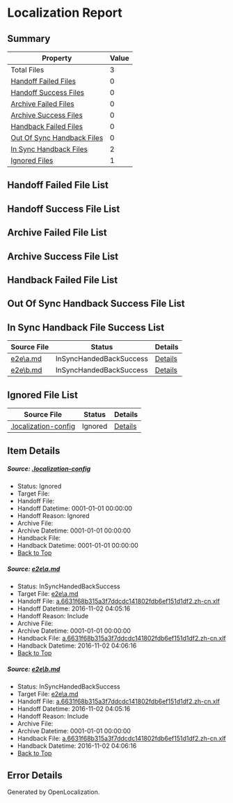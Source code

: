 # <a name='report-top'></a> Localization Report

## Summary
 Property | Value 
 -------- | ----- 
 Total Files | 3
[ Handoff Failed Files ](#handoff-failed-list)| 0
[ Handoff Success Files ](#handoff-success-list)| 0
[ Archive Failed Files ](#archive-failed-list)| 0
[ Archive Success Files ](#archive-success-list)| 0
[ Handback Failed Files ](#handback-failed-list)| 0
[ Out Of Sync Handback Files ](#outofsync-handback-success-list)| 0
[ In Sync Handback Files ](#insync-handback-success-list)| 2
[ Ignored Files ](#ignored-list)| 1

## <a name='handoff-failed-list'></a> Handoff Failed File List

## <a name='handoff-success-list'></a> Handoff Success File List

## <a name='archive-failed-list'></a> Archive Failed File List

## <a name='archive-success-list'></a> Archive Success File List

## <a name='handback-failed-list'></a> Handback Failed File List

## <a name='outofsync-handback-success-list'></a> Out Of Sync Handback Success File List

## <a name='insync-handback-success-list'></a> In Sync Handback File Success List
 Source File | Status | Details 
 ----------- | ------ | ------- 
 [e2e\a.md](https://github.com/OpenLocalizationTestOrg/ol-test0/blob/6fb9fcdb6a20aa5214973c9f4f124620dcfe6840/e2e/a.md) | InSyncHandedBackSuccess | [Details](#6e11782c5d8f04efa3a3ba4b1f4af50ee73d54111)
 [e2e\b.md](https://github.com/OpenLocalizationTestOrg/ol-test0/blob/6fb9fcdb6a20aa5214973c9f4f124620dcfe6840/e2e/b.md) | InSyncHandedBackSuccess | [Details](#6e11782c5d8f04efa3a3ba4b1f4af50ee73d54112)

## <a name='ignored-list'></a> Ignored File List
 Source File | Status | Details 
 ----------- | ------ | ------- 
 [.localization-config](https://github.com/OpenLocalizationTestOrg/ol-test0/blob/6fb9fcdb6a20aa5214973c9f4f124620dcfe6840/.localization-config) | Ignored | [Details](#c268a05ecaa7ec85942ed632c29928ee5bd6da8d0)

## Item Details
##### <a name='c268a05ecaa7ec85942ed632c29928ee5bd6da8d0'></a> Source: [.localization-config](https://github.com/OpenLocalizationTestOrg/ol-test0/blob/6fb9fcdb6a20aa5214973c9f4f124620dcfe6840/.localization-config)
* Status: Ignored
* Target File: 
* Handoff File: 
* Handoff Datetime: 0001-01-01 00:00:00
* Handoff Reason: Ignored
* Archive File: 
* Archive Datetime: 0001-01-01 00:00:00
* Handback File: 
* Handback Datetime: 0001-01-01 00:00:00
* [Back to Top](#report-top)

##### <a name='6e11782c5d8f04efa3a3ba4b1f4af50ee73d54111'></a> Source: [e2e\a.md](https://github.com/OpenLocalizationTestOrg/ol-test0/blob/6fb9fcdb6a20aa5214973c9f4f124620dcfe6840/e2e/a.md)
* Status: InSyncHandedBackSuccess
* Target File: [e2e\a.md](https://github.com/OpenLocalizationTestOrg/ol-test0-zhcn/blob/e6ad8e2606824948d6b8185810750ed78012680f/e2e/a.md)
* Handoff File: [a.6631f68b315a3f7ddcdc141802fdb6ef151d1df2.zh-cn.xlf](https://github.com/OpenLocalizationTestOrg/ol-test0-handoff/blob/3944999db3dd90ed0a3f81e5d0c594de4e465aff/ol-handoff/OpenLocalizationTestOrg/ol-test0-zhcn/yufeih/ht/a.6631f68b315a3f7ddcdc141802fdb6ef151d1df2.zh-cn.xlf)
* Handoff Datetime: 2016-11-02 04:05:16
* Handoff Reason: Include
* Archive File: 
* Archive Datetime: 0001-01-01 00:00:00
* Handback File: [a.6631f68b315a3f7ddcdc141802fdb6ef151d1df2.zh-cn.xlf](https://github.com/OpenLocalizationTestOrg/ol-test0-handback/blob/2b2e91d4b924746643fef7ec9ece8971224b4af6/ol-handback/OpenLocalizationTestOrg/ol-test0-zhcn/yufeih/ht/a.6631f68b315a3f7ddcdc141802fdb6ef151d1df2.zh-cn.xlf)
* Handback Datetime: 2016-11-02 04:06:16
* [Back to Top](#report-top)

##### <a name='6e11782c5d8f04efa3a3ba4b1f4af50ee73d54112'></a> Source: [e2e\b.md](https://github.com/OpenLocalizationTestOrg/ol-test0/blob/6fb9fcdb6a20aa5214973c9f4f124620dcfe6840/e2e/b.md)
* Status: InSyncHandedBackSuccess
* Target File: [e2e\a.md](https://github.com/OpenLocalizationTestOrg/ol-test0-zhcn/blob/e6ad8e2606824948d6b8185810750ed78012680f/e2e/a.md)
* Handoff File: [a.6631f68b315a3f7ddcdc141802fdb6ef151d1df2.zh-cn.xlf](https://github.com/OpenLocalizationTestOrg/ol-test0-handoff/blob/3944999db3dd90ed0a3f81e5d0c594de4e465aff/ol-handoff/OpenLocalizationTestOrg/ol-test0-zhcn/yufeih/ht/a.6631f68b315a3f7ddcdc141802fdb6ef151d1df2.zh-cn.xlf)
* Handoff Datetime: 2016-11-02 04:05:16
* Handoff Reason: Include
* Archive File: 
* Archive Datetime: 0001-01-01 00:00:00
* Handback File: [a.6631f68b315a3f7ddcdc141802fdb6ef151d1df2.zh-cn.xlf](https://github.com/OpenLocalizationTestOrg/ol-test0-handback/blob/2b2e91d4b924746643fef7ec9ece8971224b4af6/ol-handback/OpenLocalizationTestOrg/ol-test0-zhcn/yufeih/ht/a.6631f68b315a3f7ddcdc141802fdb6ef151d1df2.zh-cn.xlf)
* Handback Datetime: 2016-11-02 04:06:16
* [Back to Top](#report-top)


## Error Details

Generated by OpenLocalization.
